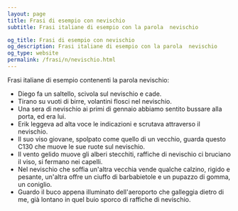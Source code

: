 ```yaml
---
layout: page
title: Frasi di esempio con nevischio 
subtitle: Frasi italiane di esempio con la parola  nevischio

og_title: Frasi di esempio con nevischio 
og_description: Frasi italiane di esempio con la parola  nevischio
og_type: website
permalink: /frasi/n/nevischio.html
---
```


Frasi italiane di esempio contenenti la parola nevischio:


- Diego fa un saltello, scivola sul nevischio e cade.
- Tirano su vuoti di birre, volantini flosci nel nevischio.
- Una sera di nevischio ai primi di gennaio abbiamo sentito bussare alla porta, ed era lui.
- Erik leggeva ad alta voce le indicazioni e scrutava attraverso il nevischio.
- Il suo viso giovane, spolpato come quello di un vecchio, guarda questo C130 che muove le sue ruote sul nevischio.
- Il vento gelido muove gli alberi stecchiti, raffiche di nevischio ci bruciano il viso, si fermano nei capelli.
- Nel nevischio che soffia un'altra vecchia vende qualche calzino, rigido e pesante, un'altra offre un ciuffo di barbabietole e un pupazzo di gomma, un coniglio.
- Guardo il buco appena illuminato dell'aeroporto che galleggia dietro di me, già lontano in quel buio sporco di raffiche di nevischio.
